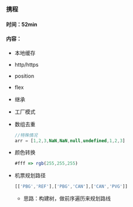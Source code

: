 ### 携程

#### 时间：52min

#### 内容：

- 本地缓存
- http/https

- position

- flex

- 继承

- 工厂模式

- 数组去重

  ```js
  //特殊情况
  arr = [1,2,3,NaN,NaN,null,undefined,1,2,3]
  ```

- 颜色转换

  ```js
  #fff => rgb(255,255,255)
  ```

- 机票规划路径

  ```js
  [['PBG','REF'],['PBG','CAN'],['CAN','PVG']]
  ```

  - 思路：构建树，做前序遍历来规划路线

